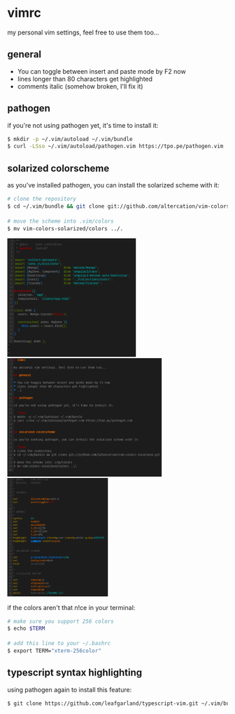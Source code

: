 # vimrc

my personal vim settings, feel free to use them too...

## general

* You can toggle between insert and paste mode by F2 now
* lines longer than 80 characters get highlighted
* comments italic (somehow broken, I'll fix it)

## pathogen

if you're not using pathogen yet, it's time to install it:

```bash
$ mkdir -p ~/.vim/autoload ~/.vim/bundle 
$ curl -LSso ~/.vim/autoload/pathogen.vim https://tpo.pe/pathogen.vim
```

## solarized colorscheme

as you've installed pathogen, you can install the solarized scheme with it:

```bash
# clone the repository
$ cd ~/.vim/bundle && git clone git://github.com/altercation/vim-colors-solarized.git

# move the scheme into .vim/colors
$ mv vim-colors-solarized/colors ../.
```

<img src="examples/typescript.png" height="270">
<img src="examples/readme.png" height="270">
<img src="examples/vimrc.png" height="270">

if the colors aren't that n!ce in your terminal:

```bash
# make sure you support 256 colors
$ echo $TERM

# add this line to your ~/.bashrc
$ export TERM="xterm-256color"
```

## typescript syntax highlighting

using pathogen again to install this feature:

```bash
$ git clone https://github.com/leafgarland/typescript-vim.git ~/.vim/bundle/typescript-vim
```
